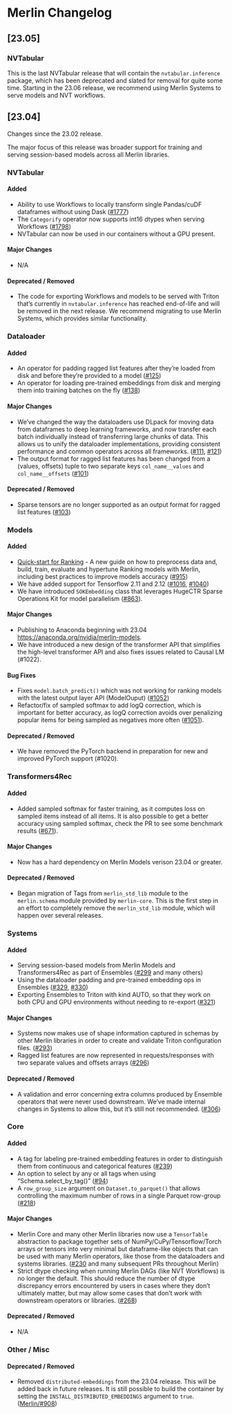 # Merlin Changelog

## [23.05]

### NVTabular

This is the last NVTabular release that will contain the `nvtabular.inference` package, which has been deprecated and slated for removal for quite some time. Starting in the 23.06 release, we recommend using Merlin Systems to serve models and NVT workflows.

## [23.04]

Changes since the 23.02 release.

The major focus of this release was broader support for training and serving session-based models across all Merlin libraries.

### NVTabular

#### Added

* Ability to use Workflows to locally transform single Pandas/cuDF dataframes without using Dask ([#1777](https://github.com/NVIDIA-Merlin/NVTabular/pull/1777))
* The `Categorify` operator now supports int16 dtypes when serving Workflows ([#1798](https://github.com/NVIDIA-Merlin/NVTabular/pull/1798))
* NVTabular can now be used in our containers without a GPU present.

#### Major Changes

* N/A

#### Deprecated / Removed

* The code for exporting Workflows and models to be served with Triton that’s currently in `nvtabular.inference` has reached end-of-life and will be removed in the next release. We recommend migrating to use Merlin Systems, which provides similar functionality.

### Dataloader

#### Added

* An operator for padding ragged list features after they’re loaded from disk and before they’re provided to a model ([#125](https://github.com/NVIDIA-Merlin/dataloader/pull/125))
* An operator for loading pre-trained embeddings from disk and merging them into training batches on the fly ([#138](https://github.com/NVIDIA-Merlin/dataloader/pull/138))

#### Major Changes

* We’ve changed the way the dataloaders use DLpack for moving data from dataframes to deep learning frameworks, and now transfer each batch individually instead of transferring large chunks of data. This allows us to unify the dataloader implementations, providing consistent performance and common operators across all frameworks. ([#111](https://github.com/NVIDIA-Merlin/dataloader/pull/111), [#121](https://github.com/NVIDIA-Merlin/dataloader/pull/121))
* The output format for ragged list features has been changed from a (values, offsets)  tuple to two separate keys `col_name__values` and `col_name__offsets` ([#101](https://github.com/NVIDIA-Merlin/dataloader/pull/101))

#### Deprecated / Removed

* Sparse tensors are no longer supported as an output format for ragged list features ([#103](https://github.com/NVIDIA-Merlin/dataloader/pull/103))

### Models

#### Added

* [Quick-start for Ranking](https://github.com/NVIDIA-Merlin/Merlin/blob/main/examples/quick_start/ranking.md) - A new guide on how to preprocess data and, build, train, evaluate and hypertune Ranking models with Merlin, including best practices to improve models accuracy ([#915](https://github.com/NVIDIA-Merlin/Merlin/pull/915))
* We have added support for Tensorflow 2.11 and 2.12 ([#1016](https://github.com/NVIDIA-Merlin/models/pull/1016), [#1040](https://github.com/NVIDIA-Merlin/models/pull/1040))
* We have introduced `SOKEmbedding` class that leverages HugeCTR Sparse Operations Kit for model parallelism ([#863](https://github.com/NVIDIA-Merlin/models/pull/863)).

#### Major Changes

* Publishing to Anaconda beginning with 23.04 https://anaconda.org/nvidia/merlin-models.
* We have introduced a new design of the transformer API that simplifies the high-level transformer API and also fixes issues related to Causal LM (#1022).

#### Bug Fixes

* Fixes `model.batch_predict()` which was not working for ranking models with the latest output layer API (ModelOuput) ([#1052](https://github.com/NVIDIA-Merlin/models/pull/1052))
* Refactor/fix of sampled softmax to add logQ correction, which is important for better accuracy, as logQ correction avoids over penalizing popular items for being sampled as negatives more often ([#1051](https://github.com/NVIDIA-Merlin/models/pull/1051)).

#### Deprecated / Removed

* We have removed the PyTorch backend in preparation for new and improved PyTorch support  (#1020).

### Transformers4Rec

#### Added

* Added sampled softmax for faster training, as it computes loss on sampled items instead of all items. It is also possible to get a better accuracy using sampled softmax, check the PR to see some benchmark results ([#671](https://github.com/NVIDIA-Merlin/Transformers4Rec/pull/671)).

#### Major Changes

* Now has a hard dependency on Merlin Models verison 23.04 or greater.

#### Deprecated / Removed

* Began migration of Tags from `merlin_std_lib` module to the `merlin.schema` module provided by `merlin-core`. This is the first step in an effort to completely remove the `merlin_std_lib` module, which will happen over several releases.

### Systems

#### Added
* Serving session-based models from Merlin Models and Transformers4Rec as part of Ensembles ([#299](https://github.com/NVIDIA-Merlin/systems/pull/299) and many others)
* Using the dataloader padding and pre-trained embedding ops in Ensembles ([#329](https://github.com/NVIDIA-Merlin/systems/pull/329), [#330](https://github.com/NVIDIA-Merlin/systems/pull/330))
* Exporting Ensembles to Triton with kind AUTO, so that they work on both CPU and GPU environments without needing to re-export ([#321](https://github.com/NVIDIA-Merlin/systems/pull/321))

#### Major Changes

* Systems now makes use of shape information captured in schemas by other Merlin libraries in order to create and validate Triton configuration files. ([#293](https://github.com/NVIDIA-Merlin/systems/pull/293))
* Ragged list features are now represented in requests/responses with two separate values and offsets arrays ([#296](https://github.com/NVIDIA-Merlin/systems/pull/296))

#### Deprecated / Removed

* A validation and error concerning extra columns produced by Ensemble operators that were never used downstream. We’ve made internal changes in Systems to allow this, but it’s still not recommended. ([#306](https://github.com/NVIDIA-Merlin/systems/pull/306))

### Core
#### Added
* A tag for labeling pre-trained embedding features in order to distinguish them from continuous and categorical features ([#239](https://github.com/NVIDIA-Merlin/core/pull/239))
* An option to select by any or all tags when using “Schema.select_by_tag()” ([#94](https://github.com/NVIDIA-Merlin/core/pull/94))
* A `row_group_size` argument on `Dataset.to_parquet()` that allows controlling the maximum number of rows in a single Parquet row-group ([#218](https://github.com/NVIDIA-Merlin/core/pull/218))
#### Major Changes

* Merlin Core and many other Merlin libraries now use a `TensorTable` abstraction to package together sets of NumPy/CuPy/Tensorflow/Torch arrays or tensors into very minimal but dataframe-like objects that can be used with many Merlin operators, like those from the dataloaders and systems libraries. ([#230](https://github.com/NVIDIA-Merlin/core/pull/230) and many subsequent PRs throughout Merlin)
* Strict dtype checking when running Merlin DAGs (like NVT Workflows) is no longer the default. This should reduce the number of dtype discrepancy errors encountered by users in cases where they don’t ultimately matter, but may allow some cases that don’t work with downstream operators or libraries. ([#268](https://github.com/NVIDIA-Merlin/core/pull/268)) 

#### Deprecated / Removed

* N/A

### Other / Misc

#### Deprecated / Removed
* Removed `distributed-embeddings` from the 23.04 release. This will be added back in future releases. It is still possible to build the container by setting the `INSTALL_DISTRIBUTED_EMBEDDINGS` argument to `true`. ([Merlin/#908](https://github.com/NVIDIA-Merlin/Merlin/pull/908))
